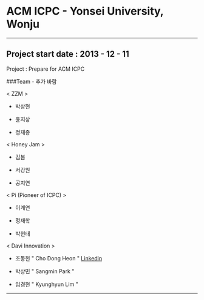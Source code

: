 ﻿# ACM ICPC - Yonsei University, Wonju

---

## Project start date : 2013 - 12 - 11

Project : Prepare for ACM ICPC

###Team - 추가 바람

< ZZM >

- 박상현

- 윤지상

- 정재종

< Honey Jam >

- 김봄

- 서강원

- 공지연

< Pi (Pioneer of ICPC) >

- 이계연

- 정재학

- 박현태

< Davi Innovation >

- 조동헌 " Cho Dong Heon "
[Linkedin](http://kr.linkedin.com/in/dongheoncho/en)

- 박상민 " Sangmin Park "

- 임경현 " Kyunghyun Lim "
 


---
